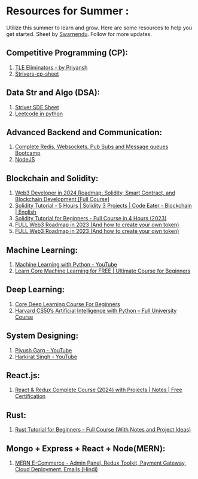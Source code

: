 # Resources for Summer :

Utilize this summer to learn and grow. Here are some resources to help you get started. Sheet by [Swarnendu](github.com/Swarnendu0123). Follow for more updates.

## Competitive Programming (CP):

1. [TLE Eliminators - by Priyansh](https://youtube.com/playlist?list=PLcXpkI9A-RZLUfBSNp-YQBCOezZKbDSgB&si=GOwITYaWGv2WooAL)
2. [Strivers-cp-sheet](https://takeuforward.org/interview-experience/strivers-cp-sheet)

## Data Str and Algo (DSA):

1. [Striver SDE Sheet](https://takeuforward.org/interviews/strivers-sde-sheet-top-coding-interview-problems/) 
2. [Leetcode in python](https://www.youtube.com/watch?v=6qgC-dqKElA&list=PLYAlGR1wWgUUyYZ3wX2GdnhiL-QVhAXfR)

## Advanced Backend and Communication:
1. [Complete Redis, Websockets, Pub Subs and Message queues Bootcamp](https://youtu.be/IJkYipYNEtI?si=jtUewsBC0lJB67wv)
2. [NodeJS](https://www.youtube.com/watch?v=ohIAiuHMKMI&list=PLinedj3B30sDby4Al-i13hQJGQoRQDfPo)

## Blockchain and Solidity:
1. [Web3 Developer in 2024 Roadmap: Solidity, Smart Contract, and Blockchain Development [Full Course]](https://youtu.be/jYEqoIeAoBg?si=CAiNvPCdOeDloWYs)
2. [Solidity Tutorial - 5 Hours | Solidity 3 Projects | Code Eater - Blockchain | English](https://youtu.be/rpa6XWSYvtg?si=ajsMlRHAAlEbpg5e)
3. [Solidity Tutorial for Beginners - Full Course in 4 Hours (2023)](https://youtu.be/AYpftDFiIgk?si=b_RQWv-jdZ58ihe0)
4. [FULL Web3 Roadmap in 2023 (And how to create your own token)](https://youtu.be/Tvf7CXEjFNU?si=VEBCNgQopn0JyC74)
5. [FULL Web3 Roadmap in 2023 (And how to create your own token)](https://youtu.be/8NeZgmSfbYg?si=kBAYrm5u5kobh85f)

## Machine Learning:
1. [Machine Learning with Python - YouTube](https://www.youtube.com/playlist?list=PLQVvvaa0QuDfKTOs3Keq_kaG2P55YRn5v)
2. [Learn Core Machine Learning for FREE | Ultimate Course for Beginners](https://youtu.be/0g-XL0WV2xo?si=HE_JuC2GvsMPz1r7)

## Deep Learning:
1. [Core Deep Learning Course For Beginners](https://youtu.be/V7Z2sV00nHI?si=Sk-0_OgzumG8bDax)   
2. [Harvard CS50’s Artificial Intelligence with Python – Full University Course](https://www.youtube.com/watch?v=5NgNicANyqM&t=1s)

## System Designing:
1. [Piyush Garg - YouTube](https://www.youtube.com/@piyushgargdev/videos) 
2. [Harkirat Singh - YouTube](https://www.youtube.com/@harkirat1/streams)

## React.js:
1. [React & Redux Complete Course (2024) with Projects | Notes | Free Certification](https://youtu.be/eILUmCJhl64?si=iMv6YQIzMd3T5BR7) 

## Rust:
1. [Rust Tutorial for Beginners - Full Course (With Notes and Project Ideas)](https://youtu.be/qP7LzZqGh30?si=898POSkLMvbjkSrE) 

## Mongo + Express + React + Node(MERN):
1. [MERN E-Commerce - Admin Panel, Redux Toolkit, Payment Gateway, Cloud Deployment, Emails (Hindi)](https://youtu.be/LH-S5v-D3hA?si=grh6xN3q4Elv4KgP)

